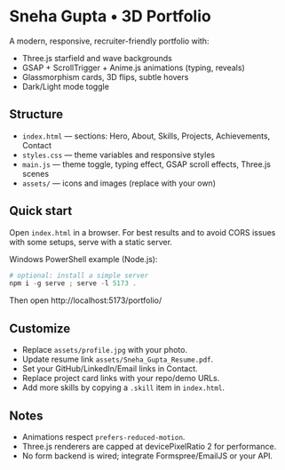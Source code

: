 # Sneha Gupta • 3D Portfolio

A modern, responsive, recruiter-friendly portfolio with:
- Three.js starfield and wave backgrounds
- GSAP + ScrollTrigger + Anime.js animations (typing, reveals)
- Glassmorphism cards, 3D flips, subtle hovers
- Dark/Light mode toggle

## Structure
- `index.html` — sections: Hero, About, Skills, Projects, Achievements, Contact
- `styles.css` — theme variables and responsive styles
- `main.js` — theme toggle, typing effect, GSAP scroll effects, Three.js scenes
- `assets/` — icons and images (replace with your own)

## Quick start
Open `index.html` in a browser. For best results and to avoid CORS issues with some setups, serve with a static server.

Windows PowerShell example (Node.js):

```powershell
# optional: install a simple server
npm i -g serve ; serve -l 5173 .
```

Then open http://localhost:5173/portfolio/

## Customize
- Replace `assets/profile.jpg` with your photo.
- Update resume link `assets/Sneha_Gupta_Resume.pdf`.
- Set your GitHub/LinkedIn/Email links in Contact.
- Replace project card links with your repo/demo URLs.
- Add more skills by copying a `.skill` item in `index.html`.

## Notes
- Animations respect `prefers-reduced-motion`.
- Three.js renderers are capped at devicePixelRatio 2 for performance.
- No form backend is wired; integrate Formspree/EmailJS or your API.
